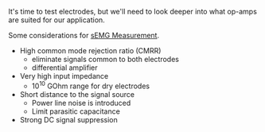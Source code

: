 It's time to test electrodes, but we'll need to look deeper into what op-amps are suited for our application.

Some considerations for [sEMG Measurement](https://people.ece.cornell.edu/land/courses/ece5030/labs/f2009/EMG_measurement_and_recording.pdf).
- High common mode rejection ratio (CMRR)
	- eliminate signals common to both electrodes
	- differential amplifier
- Very high input impedance
	- $10^{10}$ GOhm range for dry electrodes
- Short distance to the signal source
	- Power line noise is introduced
	- Limit parasitic capacitance
- Strong DC signal suppression

